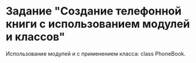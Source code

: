 # Задание "Создание телефонной книги с использованием модулей и классов" 

Использование модулей и с применением класса: class PhoneBook.
